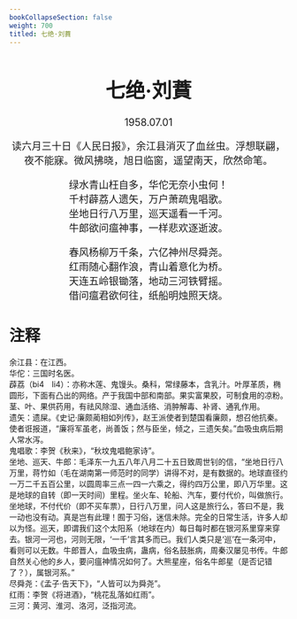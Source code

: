 ```yaml
---
bookCollapseSection: false
weight: 700
titled: 七绝·刘蕡
---
```


<div align="center">

<font size="4">

# 七绝·刘蕡
1958.07.01

读六月三十日《人民日报》，余江县消灭了血丝虫。浮想联翩，夜不能寐。微风拂晓，旭日临窗，遥望南天，欣然命笔。

绿水青山枉自多，华佗无奈小虫何！  
千村薜荔人遗矢，万户萧疏鬼唱歌。  
坐地日行八万里，巡天遥看一千河。  
牛郎欲问瘟神事，一样悲欢逐逝波。

春风杨柳万千条，六亿神州尽舜尧。  
红雨随心翻作浪，青山着意化为桥。  
天连五岭银锄落，地动三河铁臂摇。  
借问瘟君欲何往，纸船明烛照天烧。

</font>

</div>

# 注释
余江县：在江西。  
华佗：三国时名医。  
薜荔（bi4　li4）：亦称木莲、鬼馒头。桑科，常绿藤本，含乳汁。叶厚革质，椭圆形，下面有凸出的网络。产于我国中部和南部。果实富果胶，可制食用的凉粉。茎、叶、果供药用，有祛风除湿、通血活络、消肿解毒、补肾、通乳作用。  
遗矢：遗屎。《史记·廉颇蔺相如列传》，赵王派使者到楚国看廉颇，想召他抗秦。使者诳报道，“廉将军虽老，尚善饭；然与臣坐，倾之，三遗矢矣。”血吸虫病后期人常水泻。  
鬼唱歌：李贺《秋来》，“秋坟鬼唱鲍家诗”。  
坐地、巡天、牛郎：毛泽东一九五八年八月二十五日致周世钊的信，“坐地日行八万里，蒋竹如（毛在湖南第一师范时的同学）讲得不对，是有数据的。地球直径约一万二千五百公里，以圆周率三点一四一六乘之，得约四万公里，即八万华里。这是地球的自转（即一天时间）里程。坐火车、轮船、汽车，要付代价，叫做旅行。坐地球，不付代价（即不买车票），日行八万里，问人这是旅行么，答曰不是，我一动也没有动。真是岂有此理！囿于习俗，迷信未除。完全的日常生活，许多人却以为怪。巡天，即谓我们这个太阳系（地球在内）每日每时都在银河系里穿来穿去。银河一河也，河则无限，‘一千’言其多而已。我们人类只是‘巡’在一条河中，看则可以无数。牛郎晋人，血吸虫病，蛊病，俗名鼓胀病，周秦汉屡见书传。牛郎自然关心他的乡人，要问瘟神情况如何了。大熊星座，俗名牛郎星（是否记错了？），属银河系。”  
尽舜尧：《孟子·告天下》，“人皆可以为舜尧”。  
红雨：李贺《将进酒》，“桃花乱落如红雨”。  
三河：黄河、淮河、洛河，泛指河流。